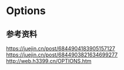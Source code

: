 # Options

## 参考资料

https://juejin.cn/post/6844904183905157127
https://juejin.cn/post/6844903821634699277
http://web.h3399.cn/OPTIONS.htm